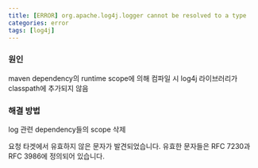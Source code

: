 ```yaml
---
title: [ERROR] org.apache.log4j.logger cannot be resolved to a type
categories: error
tags: [log4j]
---
```




### 원인 

maven dependency의 runtime scope에 의해 컴파일 시 log4j 라이브러리가 classpath에 추가되지 않음

### 해결 방법

log 관련 dependency들의 scope 삭제



요청 타겟에서 유효하지 않은 문자가 발견되었습니다. 유효한 문자들은 RFC 7230과 RFC 3986에 정의되어 있습니다.

